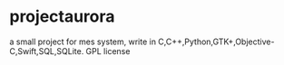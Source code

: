 # projectaurora
a small project for mes system, write in C,C++,Python,GTK+,Objective-C,Swift,SQL,SQLite.
GPL license
